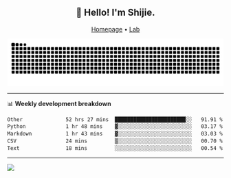 <h2 align="center">👋 Hello! I'm Shijie.</h2>
<p align="center">
  <a href="https://xu-shi-jie.github.io"> Homepage</a> •
  <a href="https://onodalab.ees.hokudai.ac.jp"> Lab </a>
</p>

![Snake animation](https://github.com/xu-shi-jie/xu-shi-jie/blob/output/github-snake.svg)


-------

📊 **Weekly development breakdown**
<!--START_SECTION:waka-->

```txt
Other              52 hrs 27 mins  ███████████████████████░░   91.91 %
Python             1 hr 48 mins    ▓░░░░░░░░░░░░░░░░░░░░░░░░   03.17 %
Markdown           1 hr 43 mins    ▓░░░░░░░░░░░░░░░░░░░░░░░░   03.03 %
CSV                24 mins         ▒░░░░░░░░░░░░░░░░░░░░░░░░   00.70 %
Text               18 mins         ░░░░░░░░░░░░░░░░░░░░░░░░░   00.54 %
```

<!--END_SECTION:waka-->

-------
![](https://komarev.com/ghpvc/?username=xu-shi-jie&style=flat-square&color=blue) 
